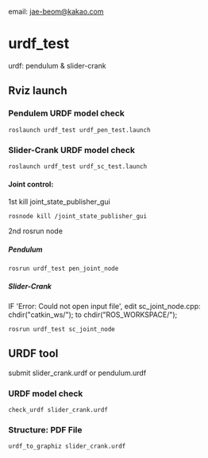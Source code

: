 email: jae-beom@kakao.com

# urdf_test
urdf: pendulum &amp; slider-crank

## Rviz launch

### Pendulem URDF model check   
<pre><code>roslaunch urdf_test urdf_pen_test.launch
</code></pre>

### Slider-Crank URDF model check   
<pre><code>roslaunch urdf_test urdf_sc_test.launch
</code></pre>

#### Joint control:   
1st kill joint_state_publisher_gui
<pre><code>rosnode kill /joint_state_publisher_gui
</code></pre>

2nd rosrun node   

##### Pendulum
<pre><code>rosrun urdf_test pen_joint_node
</code></pre>

##### Slider-Crank
IF 'Error: Could not open input file',
edit sc_joint_node.cpp: chdir("catkin_ws/"); to chdir("ROS_WORKSPACE/");
<pre><code>rosrun urdf_test sc_joint_node
</code></pre>


## URDF tool
submit slider_crank.urdf or pendulum.urdf  

### URDF model check 
<pre><code>check_urdf slider_crank.urdf
</code></pre>

### Structure: PDF File
<pre><code>urdf_to_graphiz slider_crank.urdf
</code></pre>
